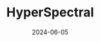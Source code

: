 ---  
layout: startup_page  
title: "HyperSpectral"  
id: "hyperspectral.ai"  
permalink: "/hyperspectralhyperspectral.ai06052024/"  
website: "https://www.hyperspectral.ai/"  
funding_round: "Series A"  
funding_amount: "$8.5M"  
investors: "RRE Ventures, Kibo Ventures, Correlation Ventures, GC&H Investments"  
about: "HyperSpectral uses AI-powered spectral intelligence and spectroscopy to detect particles, offering faster and cheaper alternatives to traditional lab testing for food safety and healthcare. Their hardware-agnostic solutions provide real-time intelligence on product safety, protecting against invisible threats like E. coli and salmonella. The company focuses on revolutionizing pathogen detection in the agricultural and medical industries."  
markets: "Food Safety, MedTech, Healthcare, Industrial, Quality Assurance, Software"  
hq: "Alexandria, Virginia, United States"  
founded_year: "2022"  
linkedin: "https://www.linkedin.com/company/hyper-spectral"  
twitter: ""  
instagram: ""  
facebook: ""  
crunchbase: "https://www.crunchbase.com/organization/hyper-spectral"  
pitchbook: "https://pitchbook.com/profiles/company/466878-97"  

date_display: "05-Jun-2024"  
date: "2024-06-05"

# SEO Optimization  
meta_title: "HyperSpectral - Series A Funding ($8.5M)"  
meta_description: "HyperSpectral, HyperSpectral uses AI-powered spectral intelligence and spectroscopy to detect particles, offering faster and cheaper alternatives to traditional lab ..."  
meta_keywords: "HyperSpectral, Food Safety, MedTech, Healthcare, Industrial, Quality Assurance, Software, Series A funding"  
canonical_url: "https://startup.projectstartups.com/hyperspectralhyperspectral.ai06052024/"  
---
